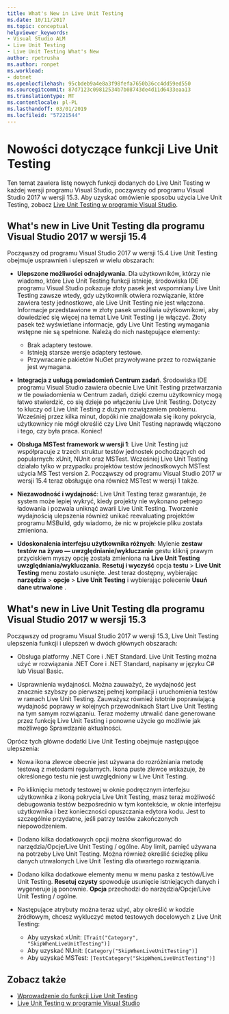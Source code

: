 ```yaml
---
title: What's New in Live Unit Testing
ms.date: 10/11/2017
ms.topic: conceptual
helpviewer_keywords:
- Visual Studio ALM
- Live Unit Testing
- Live Unit Testing What's New
author: rpetrusha
ms.author: ronpet
ms.workload:
- dotnet
ms.openlocfilehash: 95cbdeb9a4e8a3f98fefa7650b36cc4dd59ed550
ms.sourcegitcommit: 87d7123c09812534b7b08743de4d11d6433eaa13
ms.translationtype: MT
ms.contentlocale: pl-PL
ms.lasthandoff: 03/01/2019
ms.locfileid: "57221544"
---
```

# <a name="whats-new-in-live-unit-testing"></a>Nowości dotyczące funkcji Live Unit Testing

Ten temat zawiera listę nowych funkcji dodanych do Live Unit Testing w każdej wersji programu Visual Studio, począwszy od programu Visual Studio 2017 w wersji 15.3. Aby uzyskać omówienie sposobu użycia Live Unit Testing, zobacz [Live Unit Testing w programie Visual Studio](live-unit-testing.md).

## <a name="whats-new-in-live-unit-testing-for-visual-studio-2017-version-154"></a>What's new in Live Unit Testing dla programu Visual Studio 2017 w wersji 15.4

Począwszy od programu Visual Studio 2017 w wersji 15.4 Live Unit Testing obejmuje usprawnień i ulepszeń w wielu obszarach:

- **Ulepszone możliwości odnajdywania**. Dla użytkowników, którzy nie wiadomo, które Live Unit Testing funkcji istnieje, środowiska IDE programu Visual Studio pokazuje złoty pasek jest wspomniany Live Unit Testing zawsze wtedy, gdy użytkownik otwiera rozwiązanie, które zawiera testy jednostkowe, ale Live Unit Testing nie jest włączona. Informacje przedstawione w złoty pasek umożliwia użytkownikowi, aby dowiedzieć się więcej na temat Live Unit Testing i je włączyć. Złoty pasek też wyświetlane informacje, gdy Live Unit Testing wymagania wstępne nie są spełnione. Należą do nich następujące elementy:

   - Brak adaptery testowe.
   - Istnieją starsze wersje adaptery testowe.
   - Przywracanie pakietów NuGet przywoływane przez to rozwiązanie jest wymagana.

- **Integracja z usługą powiadomień Centrum zadań**. Środowiska IDE programu Visual Studio zawiera obecnie Live Unit Testing przetwarzania w tle powiadomienia w Centrum zadań, dzięki czemu użytkownicy mogą łatwo stwierdzić, co się dzieje po włączeniu Live Unit Testing. Dotyczy to kluczy od Live Unit Testing z dużym rozwiązaniem problemu. Wcześniej przez kilka minut, dopóki nie znajdowała się ikony pokrycia, użytkownicy nie mógł określić czy Live Unit Testing naprawdę włączono i tego, czy była praca. Koniec!

- **Obsługa MSTest framework w wersji 1**: Live Unit Testing już współpracuje z trzech struktur testów jednostek pochodzących od popularnych: xUnit, NUnit oraz MSTest. Wcześniej Live Unit Testing działało tylko w przypadku projektów testów jednostkowych MSTest użycia MS Test version 2. Począwszy od programu Visual Studio 2017 w wersji 15.4 teraz obsługuje ona również MSTest w wersji 1 także.

- **Niezawodność i wydajność**: Live Unit Testing teraz gwarantuje, że system może lepiej wykryć, kiedy projekty nie wykonano pełnego ładowania i pozwala uniknąć awarii Live Unit Testing. Tworzenie wydajnością ulepszenia również unikać reevaluating projektów programu MSBuild, gdy wiadomo, że nic w projekcie pliku została zmieniona.

- **Udoskonalenia interfejsu użytkownika różnych**:  Mylenie **zestaw testów na żywo — uwzględnianie/wykluczanie** gestu kliknij prawym przyciskiem myszy opcję została zmieniona na **Live Unit Testing uwzględniania/wykluczania**. **Resetuj i wyczyść** opcja **testu** > **Live Unit Testing** menu zostało usunięte. Jest teraz dostępny, wybierając **narzędzia** > **opcje** > **Live Unit Testing** i wybierając polecenie **Usuń dane utrwalone** .

## <a name="whats-new-in-live-unit-testing-for-visual-studio-2017-version-153"></a>What's new in Live Unit Testing dla programu Visual Studio 2017 w wersji 15.3

Począwszy od programu Visual Studio 2017 w wersji 15.3, Live Unit Testing ulepszenia funkcji i ulepszeń w dwóch głównych obszarach:

- Obsługa platformy .NET Core i .NET Standard. Live Unit Testing można użyć w rozwiązania .NET Core i .NET Standard, napisany w języku C# lub Visual Basic.

- Usprawnienia wydajności. Można zauważyć, że wydajność jest znacznie szybszy po pierwszej pełnej kompilacji i uruchomienia testów w ramach Live Unit Testing. Zauważysz również istotnie poprawiającą wydajność poprawy w kolejnych przewodnikach Start Live Unit Testing na tym samym rozwiązaniu. Teraz możemy utrwalić dane generowane przez funkcję Live Unit Testing i ponowne użycie go możliwie jak możliwego Sprawdzanie aktualności.

Oprócz tych główne dodatki Live Unit Testing obejmuje następujące ulepszenia:

- Nowa ikona zlewce obecnie jest używana do rozróżniania metodę testową z metodami regularnych. Ikona puste zlewce wskazuje, że określonego testu nie jest uwzględniony w Live Unit Testing.

- Po kliknięciu metody testowej w oknie podręcznym interfejsu użytkownika z ikoną pokrycia Live Unit Testing, masz teraz możliwość debugowania testów bezpośrednio w tym kontekście, w oknie interfejsu użytkownika i bez konieczności opuszczania edytora kodu. Jest to szczególnie przydatne, jeśli patrzy testów zakończonych niepowodzeniem.

- Dodano kilka dodatkowych opcji można skonfigurować do narzędzia/Opcje/Live Unit Testing / ogólne. Aby limit, pamięć używana na potrzeby Live Unit Testing. Można również określić ścieżkę pliku danych utrwalonych Live Unit Testing dla otwartego rozwiązania.

- Dodano kilka dodatkowe elementy menu w menu paska z testów/Live Unit Testing. **Resetuj czysty** spowoduje usunięcie istniejących danych i wygeneruje ją ponownie. **Opcja** przechodzi do narzędzia/Opcje/Live Unit Testing / ogólne.

- Następujące atrybuty można teraz użyć, aby określić w kodzie źródłowym, chcesz wykluczyć metod testowych docelowych z Live Unit Testing:

   - Aby uzyskać xUnit: `[Trait("Category", "SkipWhenLiveUnitTesting")]`
   - Aby uzyskać NUnit: `[Category("SkipWhenLiveUnitTesting")]`
   - Aby uzyskać MSTest: `[TestCategory("SkipWhenLiveUnitTesting")]`

## <a name="see-also"></a>Zobacz także

- [Wprowadzenie do funkcji Live Unit Testing](live-unit-testing-intro.md)
- [Live Unit Testing w programie Visual Studio](live-unit-testing.md)
